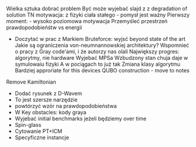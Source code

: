 Wielka sztuka dobrać problem
Być może wyjebać slajd z z degradation of solution
TN motywacja: z fizyki ciała stałego - pomysł jest ważny
Pierwszy moment: - wysoko poziomowa motywacja
Przemyśleć przestrzeń prawdopodobieńśtw vs energii
- Doczytać w prac z Markiem
Bruteforce: wyjsć beyond state of the art
Jakie są ograniczenia von-neumnannowskiej architektury?
Wspomnieć o pracy z Gray code'ami, i że autorzy nas olali
Największy progres: algorytmy, nie hardware
Wyjebać MPSa
Wzbudzony stan chuja daje w symulowaiu fizyki
A w pociągach to już tak
Zmiana klasy algorytmu
Bardziej approriate for this devices
QUBO construction - move to notes


Remove Kamiltonian
- Dodać rysunek z D-Wavem
- To jest szersze narzędzie
- powtórzyć wzór na prawdopodobieństwa
- W Key obstacles: kody graya
- Wyjebać initial benchmarks jeżeli będziemy over time
- Spin-glass
- Cytowanie PT+ICM
- Specyficzne instancje
